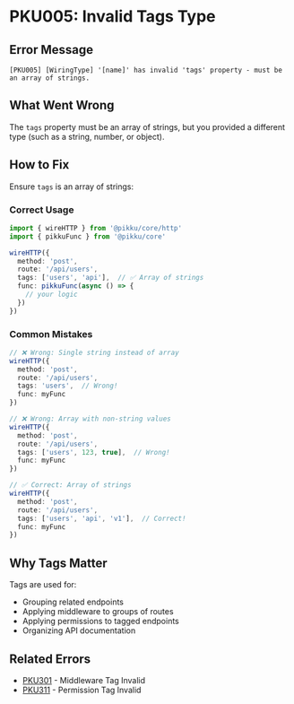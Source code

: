 # PKU005: Invalid Tags Type

## Error Message

```
[PKU005] [WiringType] '[name]' has invalid 'tags' property - must be an array of strings.
```

## What Went Wrong

The `tags` property must be an array of strings, but you provided a different type (such as a string, number, or object).

## How to Fix

Ensure `tags` is an array of strings:

### Correct Usage

```typescript
import { wireHTTP } from '@pikku/core/http'
import { pikkuFunc } from '@pikku/core'

wireHTTP({
  method: 'post',
  route: '/api/users',
  tags: ['users', 'api'],  // ✅ Array of strings
  func: pikkuFunc(async () => {
    // your logic
  })
})
```

### Common Mistakes

```typescript
// ❌ Wrong: Single string instead of array
wireHTTP({
  method: 'post',
  route: '/api/users',
  tags: 'users',  // Wrong!
  func: myFunc
})

// ❌ Wrong: Array with non-string values
wireHTTP({
  method: 'post',
  route: '/api/users',
  tags: ['users', 123, true],  // Wrong!
  func: myFunc
})

// ✅ Correct: Array of strings
wireHTTP({
  method: 'post',
  route: '/api/users',
  tags: ['users', 'api', 'v1'],  // Correct!
  func: myFunc
})
```

## Why Tags Matter

Tags are used for:
- Grouping related endpoints
- Applying middleware to groups of routes
- Applying permissions to tagged endpoints
- Organizing API documentation

## Related Errors

- [PKU301](./pku301.md) - Middleware Tag Invalid
- [PKU311](./pku311.md) - Permission Tag Invalid
